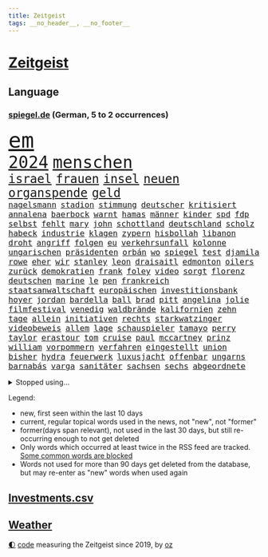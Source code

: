 ```yaml
---
title: Zeitgeist
tags: __no_header__, __no_footer__
---
```


# [Zeitgeist](https://oliz.io/zeitgeist/)

## Language

<h3><a href="https://www.spiegel.de" target="_blank">spiegel.de</a> (German, 5 to 2 occurrences)</h3>
<p style="font-family:monospace">
<span style="font-size:32pt"><a href="news_links.html#em" class="current">em</a></span>
<br>
<span style="font-size:25pt"><a href="news_links.html#2024" class="current">2024</a></span>
<span style="font-size:25pt"><a href="news_links.html#menschen" class="current">menschen</a></span>
<br>
<span style="font-size:18pt"><a href="news_links.html#israel" class="current">israel</a></span>
<span style="font-size:18pt"><a href="news_links.html#frauen" class="current">frauen</a></span>
<span style="font-size:18pt"><a href="news_links.html#insel" class="current">insel</a></span>
<span style="font-size:18pt"><a href="news_links.html#neuen" class="current">neuen</a></span>
<span style="font-size:18pt"><a href="news_links.html#organspende" class="current">organspende</a></span>
<span style="font-size:18pt"><a href="news_links.html#geld" class="current">geld</a></span>
<br>
<span style="font-size:12pt"><a href="news_links.html#nagelsmann" class="current">nagelsmann</a></span>
<span style="font-size:12pt"><a href="news_links.html#stadion" class="current">stadion</a></span>
<span style="font-size:12pt"><a href="news_links.html#stimmung" class="current">stimmung</a></span>
<span style="font-size:12pt"><a href="news_links.html#deutscher" class="current">deutscher</a></span>
<span style="font-size:12pt"><a href="news_links.html#kritisiert" class="current">kritisiert</a></span>
<span style="font-size:12pt"><a href="news_links.html#annalena" class="current">annalena</a></span>
<span style="font-size:12pt"><a href="news_links.html#baerbock" class="current">baerbock</a></span>
<span style="font-size:12pt"><a href="news_links.html#warnt" class="current">warnt</a></span>
<span style="font-size:12pt"><a href="news_links.html#hamas" class="current">hamas</a></span>
<span style="font-size:12pt"><a href="news_links.html#männer" class="current">männer</a></span>
<span style="font-size:12pt"><a href="news_links.html#kinder" class="current">kinder</a></span>
<span style="font-size:12pt"><a href="news_links.html#spd" class="current">spd</a></span>
<span style="font-size:12pt"><a href="news_links.html#fdp" class="current">fdp</a></span>
<span style="font-size:12pt"><a href="news_links.html#selbst" class="current">selbst</a></span>
<span style="font-size:12pt"><a href="news_links.html#fehlt" class="current">fehlt</a></span>
<span style="font-size:12pt"><a href="news_links.html#mary" class="current">mary</a></span>
<span style="font-size:12pt"><a href="news_links.html#john" class="current">john</a></span>
<span style="font-size:12pt"><a href="news_links.html#schottland" class="current">schottland</a></span>
<span style="font-size:12pt"><a href="news_links.html#deutschland" class="current">deutschland</a></span>
<span style="font-size:12pt"><a href="news_links.html#scholz" class="current">scholz</a></span>
<span style="font-size:12pt"><a href="news_links.html#habeck" class="current">habeck</a></span>
<span style="font-size:12pt"><a href="news_links.html#industrie" class="current">industrie</a></span>
<span style="font-size:12pt"><a href="news_links.html#klagen" class="current">klagen</a></span>
<span style="font-size:12pt"><a href="news_links.html#zypern" class="current">zypern</a></span>
<span style="font-size:12pt"><a href="news_links.html#hisbollah" class="current">hisbollah</a></span>
<span style="font-size:12pt"><a href="news_links.html#libanon" class="current">libanon</a></span>
<span style="font-size:12pt"><a href="news_links.html#droht" class="current">droht</a></span>
<span style="font-size:12pt"><a href="news_links.html#angriff" class="current">angriff</a></span>
<span style="font-size:12pt"><a href="news_links.html#folgen" class="current">folgen</a></span>
<span style="font-size:12pt"><a href="news_links.html#eu" class="current">eu</a></span>
<span style="font-size:12pt"><a href="news_links.html#verkehrsunfall" class="current">verkehrsunfall</a></span>
<span style="font-size:12pt"><a href="news_links.html#kolonne" class="new">kolonne</a></span>
<span style="font-size:12pt"><a href="news_links.html#ungarischen" class="current">ungarischen</a></span>
<span style="font-size:12pt"><a href="news_links.html#präsidenten" class="current">präsidenten</a></span>
<span style="font-size:12pt"><a href="news_links.html#orbán" class="current">orbán</a></span>
<span style="font-size:12pt"><a href="news_links.html#wo" class="current">wo</a></span>
<span style="font-size:12pt"><a href="news_links.html#spiegel" class="current">spiegel</a></span>
<span style="font-size:12pt"><a href="news_links.html#test" class="current">test</a></span>
<span style="font-size:12pt"><a href="news_links.html#djamila" class="new">djamila</a></span>
<span style="font-size:12pt"><a href="news_links.html#rowe" class="new">rowe</a></span>
<span style="font-size:12pt"><a href="news_links.html#eher" class="current">eher</a></span>
<span style="font-size:12pt"><a href="news_links.html#wir" class="current">wir</a></span>
<span style="font-size:12pt"><a href="news_links.html#stanley" class="current">stanley</a></span>
<span style="font-size:12pt"><a href="news_links.html#leon" class="current">leon</a></span>
<span style="font-size:12pt"><a href="news_links.html#draisaitl" class="new">draisaitl</a></span>
<span style="font-size:12pt"><a href="news_links.html#edmonton" class="new">edmonton</a></span>
<span style="font-size:12pt"><a href="news_links.html#oilers" class="new">oilers</a></span>
<span style="font-size:12pt"><a href="news_links.html#zurück" class="current">zurück</a></span>
<span style="font-size:12pt"><a href="news_links.html#demokratien" class="current">demokratien</a></span>
<span style="font-size:12pt"><a href="news_links.html#frank" class="current">frank</a></span>
<span style="font-size:12pt"><a href="news_links.html#foley" class="new">foley</a></span>
<span style="font-size:12pt"><a href="news_links.html#video" class="current">video</a></span>
<span style="font-size:12pt"><a href="news_links.html#sorgt" class="current">sorgt</a></span>
<span style="font-size:12pt"><a href="news_links.html#florenz" class="current">florenz</a></span>
<span style="font-size:12pt"><a href="news_links.html#deutschen" class="current">deutschen</a></span>
<span style="font-size:12pt"><a href="news_links.html#marine" class="current">marine</a></span>
<span style="font-size:12pt"><a href="news_links.html#le" class="current">le</a></span>
<span style="font-size:12pt"><a href="news_links.html#pen" class="current">pen</a></span>
<span style="font-size:12pt"><a href="news_links.html#frankreich" class="current">frankreich</a></span>
<span style="font-size:12pt"><a href="news_links.html#staatsanwaltschaft" class="current">staatsanwaltschaft</a></span>
<span style="font-size:12pt"><a href="news_links.html#europäischen" class="current">europäischen</a></span>
<span style="font-size:12pt"><a href="news_links.html#investitionsbank" class="new">investitionsbank</a></span>
<span style="font-size:12pt"><a href="news_links.html#hoyer" class="new">hoyer</a></span>
<span style="font-size:12pt"><a href="news_links.html#jordan" class="current">jordan</a></span>
<span style="font-size:12pt"><a href="news_links.html#bardella" class="current">bardella</a></span>
<span style="font-size:12pt"><a href="news_links.html#ball" class="current">ball</a></span>
<span style="font-size:12pt"><a href="news_links.html#brad" class="current">brad</a></span>
<span style="font-size:12pt"><a href="news_links.html#pitt" class="current">pitt</a></span>
<span style="font-size:12pt"><a href="news_links.html#angelina" class="current">angelina</a></span>
<span style="font-size:12pt"><a href="news_links.html#jolie" class="current">jolie</a></span>
<span style="font-size:12pt"><a href="news_links.html#filmfestival" class="new">filmfestival</a></span>
<span style="font-size:12pt"><a href="news_links.html#venedig" class="current">venedig</a></span>
<span style="font-size:12pt"><a href="news_links.html#waldbrände" class="new">waldbrände</a></span>
<span style="font-size:12pt"><a href="news_links.html#kalifornien" class="current">kalifornien</a></span>
<span style="font-size:12pt"><a href="news_links.html#zehn" class="current">zehn</a></span>
<span style="font-size:12pt"><a href="news_links.html#tage" class="current">tage</a></span>
<span style="font-size:12pt"><a href="news_links.html#allein" class="current">allein</a></span>
<span style="font-size:12pt"><a href="news_links.html#initiativen" class="current">initiativen</a></span>
<span style="font-size:12pt"><a href="news_links.html#rechts" class="current">rechts</a></span>
<span style="font-size:12pt"><a href="news_links.html#starkwatzinger" class="current">starkwatzinger</a></span>
<span style="font-size:12pt"><a href="news_links.html#videobeweis" class="current">videobeweis</a></span>
<span style="font-size:12pt"><a href="news_links.html#allem" class="current">allem</a></span>
<span style="font-size:12pt"><a href="news_links.html#lage" class="current">lage</a></span>
<span style="font-size:12pt"><a href="news_links.html#schauspieler" class="current">schauspieler</a></span>
<span style="font-size:12pt"><a href="news_links.html#tamayo" class="new">tamayo</a></span>
<span style="font-size:12pt"><a href="news_links.html#perry" class="current">perry</a></span>
<span style="font-size:12pt"><a href="news_links.html#taylor" class="current">taylor</a></span>
<span style="font-size:12pt"><a href="news_links.html#erastour" class="new">erastour</a></span>
<span style="font-size:12pt"><a href="news_links.html#tom" class="current">tom</a></span>
<span style="font-size:12pt"><a href="news_links.html#cruise" class="current">cruise</a></span>
<span style="font-size:12pt"><a href="news_links.html#paul" class="current">paul</a></span>
<span style="font-size:12pt"><a href="news_links.html#mccartney" class="current">mccartney</a></span>
<span style="font-size:12pt"><a href="news_links.html#prinz" class="current">prinz</a></span>
<span style="font-size:12pt"><a href="news_links.html#william" class="current">william</a></span>
<span style="font-size:12pt"><a href="news_links.html#vorpommern" class="new">vorpommern</a></span>
<span style="font-size:12pt"><a href="news_links.html#verfahren" class="current">verfahren</a></span>
<span style="font-size:12pt"><a href="news_links.html#eingestellt" class="current">eingestellt</a></span>
<span style="font-size:12pt"><a href="news_links.html#union" class="current">union</a></span>
<span style="font-size:12pt"><a href="news_links.html#bisher" class="current">bisher</a></span>
<span style="font-size:12pt"><a href="news_links.html#hydra" class="new">hydra</a></span>
<span style="font-size:12pt"><a href="news_links.html#feuerwerk" class="current">feuerwerk</a></span>
<span style="font-size:12pt"><a href="news_links.html#luxusjacht" class="new">luxusjacht</a></span>
<span style="font-size:12pt"><a href="news_links.html#offenbar" class="current">offenbar</a></span>
<span style="font-size:12pt"><a href="news_links.html#ungarns" class="current">ungarns</a></span>
<span style="font-size:12pt"><a href="news_links.html#barnabás" class="new">barnabás</a></span>
<span style="font-size:12pt"><a href="news_links.html#varga" class="new">varga</a></span>
<span style="font-size:12pt"><a href="news_links.html#sanitäter" class="current">sanitäter</a></span>
<span style="font-size:12pt"><a href="news_links.html#sachsen" class="current">sachsen</a></span>
<span style="font-size:12pt"><a href="news_links.html#sechs" class="current">sechs</a></span>
<span style="font-size:12pt"><a href="news_links.html#abgeordnete" class="current">abgeordnete</a></span>
</p>
<details>
<summary>Stopped using...</summary>
<p class="former" style="font-size:12pt">
bundesamt(1341) myanmar(1341) öffentlich(1341) fürchtet(1340) gerüchte(1340) vereinigten(1340) aktien(1339) lisa(1339) philippinen(1339) tesla(1339) verstorbenen(1339) wege(1339) 22(1338) bundesrepublik(1338) freiheitsstrafe(1338) hielt(1338) liverpool(1338) neuseeland(1338) tieren(1338) alpen(1337) demonstranten(1337) digitalisierung(1337) theater(1337) tötet(1337) ursula(1337) angeklagter(1336) republikaner(1336) schadet(1336) unabhängige(1336) öffnen(1336) arsenal(1335) depressionen(1335) gewaltig(1335) sebastian(1335) infektionen(1334) militärs(1334) respekt(1334) überwinden(1334) ard(1333) künstler(1333) langer(1333) material(1333) patienten(1333) räumen(1333) sc(1333) schwierigkeiten(1333) technik(1333) ersetzen(1332) i(1332) jagd(1332) benzin(1331) dezember(1331) entlastet(1331) genannt(1331) illegalen(1331) januar(1331) kollaps(1331) plus(1331) sogenannte(1331) vorübergehend(1331) ausbau(1330) chefin(1330) gefährden(1330) klein(1330) leyen(1330) lust(1330) opfern(1330) persönlich(1330) plädiert(1330) riss(1330) saarland(1330) enthüllt(1329) ermöglichen(1329) freiburg(1329) nahmen(1329) verfügung(1329) 29(1327) fragt(1327) genutzt(1327) konflikte(1327) türkische(1327) werke(1327) freilassung(1326) langfristig(1326) ausmaß(1325) distanz(1325) sinnvoll(1325) zweimal(1325) ökonom(1325) mitteln(1324) nachfrage(1324) schwierige(1324) überholt(1324) 32(1323) einreise(1323) staatliche(1323) ägypten(1323) befreien(1322) geflogen(1321) meinen(1321) herr(1320) anzeichen(1318) lücke(1318) republik(1318) rückzug(1318) weckt(1318) dar(1317) gesamten(1316) kindes(1314) außerhalb(1313) einnahmen(1313) top(1312) behalten(1311) händler(1311) mission(1311) sichert(1309) parallelen(1307) journalist(1305) niedrig(1302) automatisch(1301) versorgung(1297) gehabt(1296) abgeschlossen(1295) tuchel(1295) gewarnt(1294) kontert(1290) teuren(1287) leiter(1256) gewinne(1235) orte(1176) enthalten(1151) mitverantwortlich(1151) unis(1146) werte(1141) felix(1096) belastung(1073) mächtigen(1051) umkämpften(1028) exil(1022) moderner(1014) gefiel(998) gewandt(994) spiegelkorrespondent(988) worum(979) krankenkassen(969) spezielle(967) halbes(959) ungewöhnliche(949) inklusive(945) euländer(944) unbekannter(944) schülerin(941) gestört(937) militärischen(928) auge(926) außenministerium(915) zufall(915) finnland(914) beschossen(910) buschmann(898) erschwert(895) propaganda(888) gefechte(881) bonn(873) schwieriger(869) verweist(865) positiven(847) flughäfen(845) abschaffung(841) transparenz(840) betreibt(836) gebiete(816) eingetroffen(815) typ(811) todes(810) baustelle(809) töchter(809) 34(808) patrick(807) indem(794) natobeitritt(792) fernen(776) verhängnis(760) westjordanland(757) computer(750) ausgebaut(740) tiefer(738) irans(733) verhaftung(731) andrew(726) weltrekord(725) gegenwart(721) justizminister(716) zuwanderung(714) trans(708) erdbeben(699) landwirtschaft(694) ähnlichen(691) chinesen(688) freispruch(685) protestbewegung(675) lebenslange(661) antarktis(651) gewässer(649) kriminalität(635) freigegeben(632) tel(629) monika(627) psychologin(620) aviv(618) staatsmedien(611) eineinhalb(608) staatsanwalt(607) prien(601) auszeichnung(599) großeinsatz(598) rückstand(595) geschmack(584) mitarbeitern(577) pistole(570) finanzaufsicht(567) böhmermann(566) abbauen(560) abwehr(557) lauter(557) mitgliedern(555) kritikern(552) check(546) jahresbeginn(544) internationalem(542) trauern(541) bewaffneten(537) dreier(536) 16jährige(534) heimische(529) pokal(525) kongo(523) fahnder(518) fassen(516) cem(510) özdemir(510) autofahren(495) floh(494) freiwillige(486) fluggesellschaft(484) handwerker(483) vorwurfs(482) green(478) unruhe(477) beitritt(472) zuckerberg(471) unterbrechung(463) verstoß(463) ausweitung(460) rio(458) austritt(457) wagenknechts(454) gesprächen(451) südwesten(446) ebrahim(443) parks(443) dringen(440) diplomatische(434) zittern(432) gründung(431) angerichtet(430) zeuge(427) fußballverband(425) rahmen(423) 13jährige(422) samuel(415) amtsinhaber(410) getrieben(408) beine(407) lina(407) intensivstation(405) 8000(402) durften(402) optimismus(399) begleitete(398) expertengremium(394) ereignis(390) rechter(390) zürich(390) regierungen(388) protestierten(386) inhaftierte(383) mohammed(378) vergabe(378) verfassung(376) angelegt(374) brandanschlag(374) mangelnden(368) vogel(368) saudische(367) ankurbeln(366) mysteriöse(366) verurteilen(366) objekte(365) familienvater(363) politologe(363) budget(359) älterer(359) aleksandar(357) renommierten(357) verrückt(352) vergessene(349) tierwohl(348) vorbilder(348) lieferten(346) preiserhöhung(345) polizeigewahrsam(344) busfahrer(342) ankunft(340) verlief(338) ozean(336) zulieferer(334) warnungen(333) bewerbungen(331) eauto(331) stockt(330) übereinstimmenden(330) verkaufte(329) unterbunden(328) clemens(325) schwitzen(324) week(318) schneidet(317) unterscheiden(315) winfried(313) froh(312) wirtschaftsweise(312) wmtitel(312) albtraum(309) erschien(308) tunnel(308) maximal(307) grünheide(305) winde(304) lady(302) stritten(302) kranke(301) hunden(300) pablo(299) cannabislegalisierung(295) holstein(295) zweifelt(295) reserve(294) geschäftsleute(292) asylsuchende(290) aufstehen(290) betrogen(290) leser(287) amerikanischen(286) judenhass(285) unbeeindruckt(285) gestiegenen(282) eiffelturm(281) hilfsorganisationen(281) drogenboss(280) umgehend(280) abstiegskampf(279) rekordtief(279) saudiarabiens(279) rechtsextremisten(278) gewechselt(277) knacken(277) vorzugehen(277) onkel(276) franziska(275) dient(273) erweitern(273) indiz(272) young(270) gerechter(268) neuesten(268) achtzigerjahren(267) vettel(266) 99(265) reformiert(265) explodierte(262) harsche(261) qualifikation(261) sekunde(260) gerald(257) mützenich(257) ukrainekriegs(254) zurückhaltend(254) 1994(252) einzelnen(252) kommissionspräsidentin(252) flüchtlingspolitik(251) darstellung(250) beschuldigt(249) inselstaat(248) linkenpolitiker(247) turbulenzen(247) weitreichenden(247) militäroffensive(246) 92(244) uskongress(244) schenkt(243) ultrarechten(242) einlegen(240) gerechnet(240) kundgebungen(239) unternehmens(238) ausfälle(237) sicherheitsvorkehrungen(235) vielfältig(231) überfällig(231) krebsdiagnose(230) dunklen(229) versagt(229) willkommen(228) offline(227) geregelt(226) nominierung(225) videobotschaft(225) 1100(224) hamasanführer(223) massaker(223) sofia(223) großzügigen(222) verbotenen(221) sicherheitsgründen(220) beteuert(219) dokument(219) spdpolitikerin(219) tatortvote(218) beeindruckend(216) hasses(215) munter(215) zuständig(215) verwenden(213) luxushotel(212) spieltag(212) synagoge(212) kiboom(211) messungen(211) andrzej(209) duda(209) adam(208) herbe(208) weltlage(208) häme(207) arbeitsrecht(206) fußballwelt(206) versorgen(206) eingelegt(205) zeitgemäß(204) 16jährigen(203) freiem(203) künftige(203) sportvorstand(202) kanzlerkandidat(201) emma(200) verhält(200) wisconsin(199) aggressiver(198) 240(197) gewaltsam(197) freitagmorgen(196) gestritten(196) haken(196) spdfraktionschef(196) 37jährige(195) britisches(195) stone(194) kleider(193) vollständige(193) gazakriegs(191) ließe(191) trainerwechsel(191) gesetzesänderung(190) lokführern(190) sammelte(190) psychologe(188) brandbrief(187) gazas(185) norbert(185) staatsstreich(185) christlichen(184) flaggen(184) islamische(184) klugen(184) bedrängnis(183) geklagt(183) leise(183) teures(183) chan(181) dr(181) niko(180) gebilligt(177) mindestlohn(177) prize(177) größe(175) verdanken(175) positives(174) professionelle(174) regierungskoalition(174) vergleichsweise(174) walk(174) wow(172) hochrangiger(171) staatssekretär(170) brasilianische(169) erhöhter(169) schokolade(169) stralsund(169) uganda(169) aktivistinnen(168) besitzen(168) blockbuster(168) erfinder(167) trägerrakete(167) oslo(166) guardiola(165) putingegner(164) 1945(163) aufstellen(163) finanziellen(163) interessieren(163) lesbische(163) nominierungen(163) gezahlt(162) reparatur(162) trailer(162) verzicht(162) gerungen(161) masterplan(161) plötzlichen(161) verkünden(161) behandlung(160) tanzt(160) geringere(157) stürmt(157) luftraum(156) natogebiet(156) geldern(155) auslaufen(154) herber(154) prag(154) sand(154) schwarzgrün(154) hansa(153) widmen(153) high(152) kreise(152) pavlović(152) 180(151) erkranken(151) verstörende(151) humanitärer(150) kriegsschiff(150) schieben(150) gründet(149) pep(149) vorm(147) bedrängt(145) passagier(145) spdmann(144) verstorbene(144) hamasführer(143) verunglückten(143) format(142) patzer(142) provokationen(142) schritten(142) riad(141) 122(140) kiewer(140) niedriger(140) presley(140) dating(139) generalstabschef(139) alkoholfreie(138) b(138) baldigen(138) beeinflusst(138) sächsische(138) anlässlich(137) berühmteste(137) landsmann(137) spannend(137) haag(136) senator(136) südkoreanischen(136) priscilla(135) landwirt(134) gewidmet(133) langes(133) anwesend(132) festivals(132) michel(132) nachholbedarf(132) indes(131) remigrationstreffen(131) trainersuche(131) hungersnot(130) bayerntrainer(129) quälen(129) direkten(128) scheidet(128) stau(127) angesetzt(125) bestürzt(124) gefühlt(124) anmelden(123) wüste(123) charlotte(122) finanzministers(122) kritischem(122) clan(121) fazit(121) klassenfahrt(121) selbstkritik(121) stützt(120) festgenommener(119) moreno+1(119) taurus(119) omen(118) provisorischen(118) verdiente(118) verewigt(118) vietnam(117) sonderlich(116) konkretes(115) therapeuten(114) erleichtert(113) gekrönt(113) peinlichen(113) fressen(112) saisonende(112) umgekehrt(112) unogericht(112) konstruiert(111) lobbyisten(111) angeordnet(110) vorgesehen(110) gouverneurin(109) schütteln(109) abwehrkampf(108) solches(108) zusammengekommen(108) zitate(107) digitalpakt(106) fertig(106) leverkusens(106) plädoyers(106) aberkannt(105) schädel(105) assange(104) erfolgsgeschichte(104) michail(104) ladung(103) leuchtturmwärter(103) prächtig(103) wangerooge(103) pistorius'(102) schwarzmeerflotte(102) strategische(102) ausmacht(101) betrunken(101) forster(101) geführten(101) basketballerinnen(100) popikone(100) ausverkauf(99) föderlschmid(99) investoreneinstieg(99) sohns(99) virus(99) spitzen(98) startklarnewsletter(98) usmedien(98) änderte(98) fever(97) politikwissenschaftler(97) skurrile(97) sätze(97) meidet(96) regionalzug(96) zoo(96) free(95) klärt(95) menschenrechtsaktivistin(95) belohnung(94) eingefangen(94) steinen(94) unglücksfall(94) academy(93) irritationen(93) leib(93) restaurant(93) tods(93) 1978(92) auffälligen(92) djirsarai(92) ideologie(92) multimillionär(92) vorgeführt(92) biss(91) jenseits(91) kostete(91) durchsetzt(90) fürchte(90) operationen(90) running(90) tvshow(90) volksverpetzer(90) ausgangs(89) esasatellit(89) fotografiert(89) gesundheitsrisiko(89) glasner(89) mls(89) neil(89) vereitelt(89) erhielten(88) inspirierte(88) prüfer(88) wikileaksgründer(88) amtskollegen(87) choreograf(87) durchsuchung(87) pussy(87) vizebürgermeister(87) fuest(86) gehäuft(86) gummibärchen(86) nyc(86) trek(86) aktualisiert(85) fehlender(85) kigenerierte(85) räumlichkeiten(85) abgespielt(84) dramé(84) gescheiterter(84) mouhamed(84) profidebüt(84) erdrutsche(83) negativen(83) thriller(83) atpturnier(82) bankrott(82) formel1weltmeisters(82) gelöscht(82) lahmlegt(82) löhne(82) oberleitung(82) werkzeuge(82) 18jährigen(81) beworfen(81) eilt(81) geheimpläne(81) gesichts(81) gleichzusetzen(81) internen(81) konzertkarten(81) lords(81) lunge(81) mongolei(81) oberhaus(81) platzwunde(81) roberto(81) statistiken(81) tue(81) ali(80) f(80) führers(80) gesunde(80) kapitalismus(80) khamenei(80) miss(80) singapur(80) verkündeten(80) vizepräsident(80) euabgeordneten(79) heilige(79) psychisch(79) veraltet(79) ästhetik(79) gleisbett(78) grundsätzlichen(78) schmerzensgeld(78) wahren(78) aufsichtsrat(77) bewegte(77) härteste(77) imola(77) mail(77) moore(77) ozeane(77) provokateur(77) ringe(77) zulieferern(77) hallo(76) joggerin(76) lebenskosten(76) shoppingplattform(76) uneinheitlich(76) zielscheibe(76) athletin(75) ausfindig(75) bauträger(75) hinterlegt(75) johansson(75) laxe(75) mischung(75) nazi(75) reiht(75) scarlett(75) matchwinner(74) mitgenommen(74) nordseeinsel(74) ogunleye(74) rechtsradikale(74) taumelt(74) waymo(74) android(73) blanche(73) erliegen(73) kuriosum(73) mehrjährigen(73) superbowlchampion(73) tragödie(73) afdschiedsgericht(72) auftreten(72) benötige(72) europapolitiker(72) eyes(72) francis(72) nackter(72) neuzeit(72) nicolaus(72) schöne(72) subkultur(72) verdächtig(72) abitur(71) auckland(71) betrügern(71) blogs(71) fernsehsender(71) hiv(71) infizierten(71) innenpolitisch(71) ko(71) richtlinien(71) schnitzer(71) techkonzerne(71) ausgelaufen(70) hetzt(70) wade(70) geschoben(69) netflixsequel(69) radprofi(69) sandler(69) verängstigte(69) afdrechtsaußen(68) ausstrahlen(68) bestandteil(68) fester(68) genie(68) inkrafttreten(68) pocher(68) schusselig(68) wirklichkeit(68) beschaffte(67) hilfsgütern(67) op(67) shapps(67) slash(67) steilvorlage(67) arbeitszeiten(66) arkadi(66) beschlagnahmung(66) duelle(66) litauische(66) starliner(66) wolosch(66) anzuerkennen(65) brd(65) gegenseitigen(65) herrscher(65) afdabgeordneter(64) aktienhandel(64) dialog(64) hetzer(64) impfen(64) integration(64) kategorien(64) school(64) systematische(64) umbenannt(64) justizministerin(63) kartellklage(63) präsidentschaftskandidaten(63) verläuft(63) verunsicherung(63) binoche(62) großspende(62) juliette(62) alphabet(61) rührt(61) streich(61) terrororganisationen(61) unvermittelt(61) überführt(61) fertiggestellt(60) gesetzes(60) klimaprotest(60) bestechlichkeit(59) bö(59) chips(59) elektromobilität(59) empfinden(59) friedensnobelpreisträgerin(59) ivan(59) klimaschützer(59) ressourcen(59) verruf(59) bauarbeiten(58) bedacht(58) gesenkt(58) staatschefs(58) denkbar(57) grobe(57) höhenmeter(57) hündin(57) preisträgerin(57) schweigegeldaffäre(57) besichtigung(56) blue(56) ethikrats(56) gesteht(56) belebt(55) berufungsantrag(55) bundespolizist(55) entschärfen(55) jenny(55) mini(55) superhelden(55) ungewissheit(55) abtrünnigen(54) brasilianischer(54) etablierte(54) uswaffen(54) verweigern(54) 2005(53) instrumentalisiert(53) leverkusener(53) andrich(52) hunderttausenden(52) id(52) wetterlage(52) chronischer(51) grundsteuerreform(51) rheinische(51) amir(50) beantragten(50) finn(50) huckleberry(50) toiletten(50) befördern(49) lachgas(49) oligarch(49) rädelsführer(49) se(49) sozialausgaben(49) vechta(49) verunsichert(49) erdstöße(48) hollywoodschauspielerin(48) kinderzimmer(48) louk(48) shani(48) 40jährige(47) anlegestelle(47) d’italia(47) einflussreichsten(47) geringerer(47) nobelpreis(47) regierungsmitglieder(47) reporters(47) vollbracht(47) wahlheimat(47) angeschossen(46) luftschlag(46) prägt(46) radprofis(46) witz(46) bundesvorstand(45) dárdai(45) elfmeterschießen(45) gewalttätigen(45) neapel(45) pál(45) spielmanipulation(45) 63jährigen(44) derjenigen(44) engel(44) gültiges(44) kampfbrigade(44) piraten(44) staatsfernsehen(44) uran(44) diplomatischen(43) obdachlosen(43) spielfilm(43) sportminister(43) talmon(43) vergeltungsschlag(43) völkerrechtler(43) überwachen(43) ausgeübt(42) coppola(42) erreger(42) fridman(42) kreativen(42) maddieverdächtigen(42) strafstoß(42) millionenstrafe(41) nachteil(41) spannender(41) werbekunden(40) evakuieren(39) kontrovers(39) schikane(39) selbstfahrende(39) stuhl(39) bahnstrecke(38) diddy(38) düstere(38) entbunden(38) patriots(38) stromnetz(38) trucks(38) verlassene(38) vorsorge(38) abiturprüfungen(37) college(37) flutgebiet(37) industriegebiet(37) massensterben(37) sander(37) veranstaltet(37) agentengesetz(36) curry(36) eingestürzt(36) georgische(36) presserat(36) roboterhund(36) signagründer(36) stephen(36) vereinbaren(36) wohnungsnot(36) amirabdollahian(35) beweist(35) charakter(35) dienstagmittag(35) doppelnamen(35) furios(35) nachbar(35) rumpf(35) verblüfft(35) vorhergesagt(35) aufhebung(34) depression(34) kabel(34) kryptowährung(34) menschheit(34) salman(34) scheffler(34) scottie(34) angreift(33) begrenzten(33) erlebten(33) escobar(33) fahrverbote(33) verirrt(33) angedacht(32) baumeister(32) bewundern(32) ermahnt(32) expertenkommission(32) ungeschlagenserie(32) ausgebremst(31) di(31) dua(31) lipa(31) verbotener(31) wohlhabende(31) afdlandtagsabgeordneter(30) cremig(30) diamond(30) geflüchteter(30) gezielten(30) techkonzern(30) gag(29) indiana(29) juventus(29) kneipe(29) mittelfeldspieler(29) rushdie(29) spitzenklub(29) stalking(29) veranstaltungen(29) chinafreundlichen(28) gewinnern(28) schwerwiegende(28) symbolpolitik(28) bergführer(27) blutigen(27) bundesligasaison(27) böller(27) hals(27) ham(27) jammert(27) kami(27) neunjährigen(27) rita(27) sherpa(27) afdpolitikers(26) arbeiteten(26) bauministerin(26) berühmtester(26) geschreddert(26) schwerelosigkeit(26) sportlerinnen(26) späteren(26) umfahren(26) vertuscht(26) weiterbetrieb(26) abbild(25) distanzierte(25) jauch(25) mutterschutz(25) packt(25) videoschiedsrichter(25) wahlrechtsreform(25) wenigstens(25) entgegenkommen(24) entzauberung(24) megastar(24) schlammschlacht(24) veraltete(24) verpassten(24) vogelgrippe(24) weibchen(24) zwickau(24) abnehmspritze(23) aufgegangen(23) booker(23) entgangen(23) ergibt(23) lebenserwartung(23) psychologen(23) sylvia(23) voraussetzungen(23) chats(22) eskalieren(22) holprig(22) landsleute(22) stabilisiert(22) arian(21) ausbreitung(21) fehlendes(21) gerüchten(21) kzgedenkstätte(21) lockern(21) mitbewerber(21) rangnick(21) rechtfertigen(21) sachsenhausen(21) schlauer(21) südlibanon(21) versechsfacht(21) vorzeigeprojekt(21) einspruch(20) infizierte(20) kindesentziehung(20) nullerjahren(20) unglaublich(20) vermisstem(20) wildkamera(20) durchbrechen(19) durchschnittliche(19) eumarinemission(19) fdpparteitag(19) höherem(19) rock(19) schleichenden(19) seegrenze(19) tonne(19) abgestiegen(18) beschließen(18) eishockeynationalmannschaft(18) filmproduzent(18) geist(18) literaturnobelpreisträgerin(18) nflprofi(18) vergangenem(18) ausweiten(17) blues(17) exbeatle(17) gemessen(17) grundgesetzes(17) kooperieren(17) mindestlohns(17) totenköpfe(17) abrechnung(16) amtseinführung(16) dienstwaffe(16) joseph(16) neueste(16) 17jährige(15) angemessene(15) belieben(15) entfernung(15) italienrundfahrt(15) modernisieren(15) reus(15) shatner(15) sorten(15) versteckte(15) alleinerziehenden(14) courteney(14) cox(14) debauswahl(14) eishockeywm(14) eroberte(14) schlägertrupps(14) sechsjährigen(14) unerwarteter(14) zerbi(14) abschlussbericht(13) empfohlen(13) jeweils(13) lobbyist(13) theaterstück(13) trieb(13) 95jährige(12) besucherin(12) europaweit(12) geopolitisch(12) papiere(12) verlogen(12) wasserstraße(12) rentenalter(11) siedlungen(11)
</p>
</details>
<p>Legend:
<ul>
<li><span class="new">new</span>, first seen within the last 10 days</li>
<li><span class="current">current</span>, regular topical words used in the news, not "new", not "former"</li>
<li><span class="former">former(days span relevant)</span>, not used in the last 30 days, but still re-occurring enough to not get deleted</li>
<li>Only words which occurred at least twice in the RSS feed are tracked. <a href="language/filters.py">Some common words are blocked</a></li>
<li>Words not used for more than 90 days get deleted from the database, but may re-enter as "new" words when used again</li>
</ul>
</p>

## [Investments](investments.html)[.csv](investments.csv)

## [Weather](weather.html)

<footer>
<a href="javascript:toggleTheme()" class="nav">🌓</a>
<a href="https://github.com/ooz/zeitgeist">code</a> measuring the Zeitgeist since 2019, by <a href="https://oliz.io">oz</a>
</footer>
